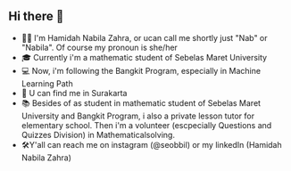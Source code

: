 ## Hi there 👋

- 👨‍🏫 I'm Hamidah Nabila Zahra, or ucan call me shortly just "Nab" or "Nabila". Of course my pronoun is she/her
- 🎓 Currently i'm a mathematic student of Sebelas Maret University
- 💻 Now, i'm following the Bangkit Program, especially in Machine Learning Path
- 📍 U can find me in Surakarta 
- 📚 Besides of as student in mathematic student of Sebelas Maret University and Bangkit Program, i also a private lesson tutor for elementary school. Then i'm a volunteer (escpecially Questions and Quizzes Division) in Mathematicalsolving.
- 🛠️Y'all can reach me on instagram (@seobbil) or my linkedIn (Hamidah Nabila Zahra) 


